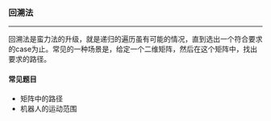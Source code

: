 ### 回溯法

------

回溯法是蛮力法的升级，就是递归的遍历虽有可能的情况，直到选出一个符合要求的case为止。常见的一种场景是，给定一个二维矩阵，然后在这个矩阵中，找出要求的路径。

#### 常见题目

- 矩阵中的路径
- 机器人的运动范围